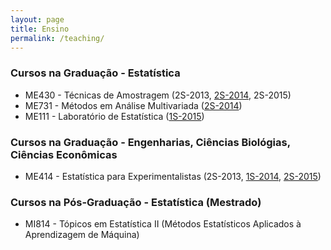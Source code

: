 ```yaml
---
layout: page
title: Ensino
permalink: /teaching/
---
```


### Cursos na Graduação - Estatística

  +  ME430 - Técnicas de Amostragem (2S-2013, [2S-2014](http://www.ggte.unicamp.br/moodle/course/view.php?id=463), 2S-2015)
  +  ME731 - Métodos em Análise Multivariada ([2S-2014](http://www.ggte.unicamp.br/moodle/course/view.php?id=459))
  +  ME111 - Laboratório de Estatística ([1S-2015](http://www.ggte.unicamp.br/moodle/course/info.php?id=593))


### Cursos na Graduação - Engenharias, Ciências Biológias, Ciências Econômicas

  + ME414 - Estatística para Experimentalistas (2S-2013, [1S-2014](http://www.ggte.unicamp.br/moodle/enrol/index.php?id=369), [2S-2015](http://samarafk.github.io/ME414/))


### Cursos na Pós-Graduação - Estatística (Mestrado)

  + MI814 - Tópicos em Estatística II (Métodos Estatísticos Aplicados à Aprendizagem de Máquina)

